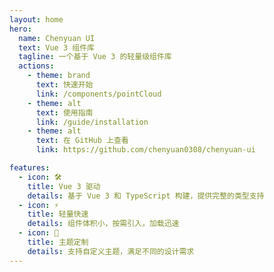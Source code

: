 ```yaml
---
layout: home
hero:
  name: Chenyuan UI
  text: Vue 3 组件库
  tagline: 一个基于 Vue 3 的轻量级组件库
  actions:
    - theme: brand
      text: 快速开始
      link: /components/pointCloud
    - theme: alt
      text: 使用指南
      link: /guide/installation
    - theme: alt
      text: 在 GitHub 上查看
      link: https://github.com/chenyuan0308/chenyuan-ui

features:
  - icon: 🛠️
    title: Vue 3 驱动
    details: 基于 Vue 3 和 TypeScript 构建，提供完整的类型支持
  - icon: ⚡️
    title: 轻量快速
    details: 组件体积小，按需引入，加载迅速
  - icon: 🎨
    title: 主题定制
    details: 支持自定义主题，满足不同的设计需求
---
```

